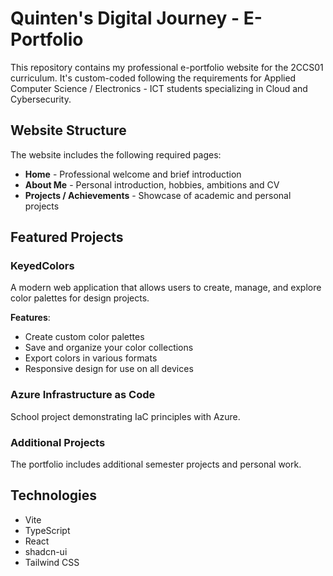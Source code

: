 # Quinten's Digital Journey - E-Portfolio

This repository contains my professional e-portfolio website for the 2CCS01 curriculum. It's custom-coded following the requirements for Applied Computer Science / Electronics - ICT students specializing in Cloud and Cybersecurity.

## Website Structure

The website includes the following required pages:
- **Home** - Professional welcome and brief introduction
- **About Me** - Personal introduction, hobbies, ambitions and CV
- **Projects / Achievements** - Showcase of academic and personal projects

## Featured Projects

### KeyedColors
A modern web application that allows users to create, manage, and explore color palettes for design projects.

**Features**:
- Create custom color palettes
- Save and organize your color collections
- Export colors in various formats
- Responsive design for use on all devices

### Azure Infrastructure as Code
School project demonstrating IaC principles with Azure.

### Additional Projects
The portfolio includes additional semester projects and personal work.

## Technologies
- Vite
- TypeScript
- React
- shadcn-ui
- Tailwind CSS
